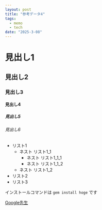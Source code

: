 ```yaml
---
layout: post
title: "参考データ4"
tags:
  - memo
  - tech
date: "2025-3-08"
---
```

# 見出し1
## 見出し2
### 見出し3
#### 見出し4
##### 見出し5
###### 見出し6

- リスト1
    - ネスト リスト1_1
        - ネスト リスト1_1_1
        - ネスト リスト1_1_2
    - ネスト リスト1_2
- リスト2
- リスト3

インストールコマンドは `gem install hoge` です

[Google先生](https://www.google.co.jp/)
